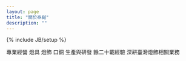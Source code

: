 ```yaml
---
layout: page
title: "關於泰樾"
description: ""
---
```

{% include JB/setup %}

專業經營 燈具 燈飾 口銅 生產與研發
餘二十載經驗 深耕臺灣燈飾相關業務
